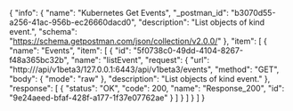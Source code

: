 {
  "info": {
    "name": "Kubernetes Get Events",
    "_postman_id": "b3070d55-a256-41ac-956b-ec26660dacd0",
    "description": "List objects of kind event.",
    "schema": "https://schema.getpostman.com/json/collection/v2.0.0/"
  },
  "item": [
    {
      "name": "Events",
      "item": [
        {
          "id": "5f0738c0-49dd-4104-8267-f48a365bc32b",
          "name": "listEvent",
          "request": {
            "url": "http:///api/v1beta3/127.0.0.1:6443/api/v1beta3/events",
            "method": "GET",
            "body": {
              "mode": "raw"
            },
            "description": "List objects of kind event."
          },
          "response": [
            {
              "status": "OK",
              "code": 200,
              "name": "Response_200",
              "id": "9e24aeed-bfaf-428f-a177-1f37e07762ae"
            }
          ]
        }
      ]
    }
  ]
}